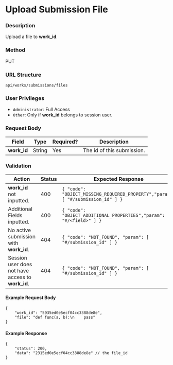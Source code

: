 Upload Submission File
===
### Description
Upload a file to **work_id**.

### Method
PUT

### URL Structure
`api/works/submissions/files`

### User Privileges
* `Administrator`: Full Access
* `Other`: Only if **work_id** belongs to session user.

### Request Body
| Field             | Type   | Required? | Description                |
|-------------------|--------|-----------|----------------------------|
| **work_id** | String | Yes       | The id of this submission. |

### Validation
| Action                                            | Status | Expected Response                                                               |
|---------------------------------------------------|--------|---------------------------------------------------------------------------------|
| **work_id** not inputted.                         | 400    | `{ "code": "OBJECT_MISSING_REQUIRED_PROPERTY","param": [ "#/submission_id" ] }` |
| Additional Fields inputted.                       | 400    | `{ "code": "OBJECT_ADDITIONAL_PROPERTIES","param": [ "#/<field>" ] }`           |
| No active submission with **work_id**.            | 404    | `{ "code": "NOT_FOUND", "param": [ "#/submission_id" ] }`                       |
| Session user does not have access to **work_id**. | 404    | `{ "code": "NOT_FOUND", "param": [ "#/submission_id" ] }`                       |

#### Example Request Body
```
{
    "work_id": "5935ed0e5ecf04cc3388de8e",
    "file": "def func(a, b):\n    pass"
}
```
#### Example Response
```
{
    "status": 200,
    "data": "2315ed0e5ecf04cc3388de8e" // the file_id
}
```
